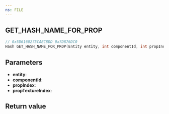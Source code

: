 ```yaml
---
ns: FILE
---
```

## GET_HASH_NAME_FOR_PROP

```c
// 0x5D6160275CAEC8DD 0x7D876DC0
Hash GET_HASH_NAME_FOR_PROP(Entity entity, int componentId, int propIndex, int propTextureIndex);
```


## Parameters
* **entity**: 
* **componentId**: 
* **propIndex**: 
* **propTextureIndex**: 

## Return value

